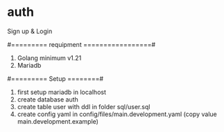 # auth
Sign up &amp; Login

#========= requipment =================#
1. Golang minimum v1.21
2. Mariadb



#========= Setup ========#
1. first setup mariadb in localhost
2. create database auth
3. create table user with ddl in folder sql/user.sql
4. create config yaml in config/files/main.development.yaml (copy value main.development.example)


